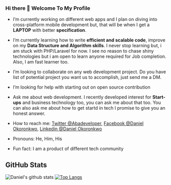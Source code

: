 ### Hi there 👋 Welcome To My Profile

- I’m currently working on different web apps and I plan on diving into cross-platform mobile development but, that will be when I get a **LAPTOP** with better **specification**.

- I’m currently learning how to write **efficient and scalable code**, improve on my **Data Structure and Algorithm skills**.
  I never stop learning but, i am stuck with PHP/Laravel for now.
  I see no reason to chase shiny technologies but i am open to learn anyone required for Job completion.
  Also, I am fast learner too.
  
- I’m looking to collaborate on any web development project. Do you have list of potential project you want us to accomplish, just send me a DM.

- I’m looking for help with starting out on open source contribution

- Ask me about web development. I recently developed interest for **Start-ups** and business technology too, you can ask me about that too.
  You can also ask me about how to get startd in tech I promise to give you an honest answer.
  
- How to reach me: [Twitter @Abadeveloper](https://twitter.com/@Abadeveloper), [Facebook @Daniel Okoronkwo](https://www.facebook.com/daniel.okoronkwo.52), [Linkedin @Daniel Okoronkwo](https://www.linkedin.com/in/daniel-okoronkwo-a0a0821b2)
- Pronouns: He, Him, His
- Fun fact: I am a product of different tech community
## GitHub Stats
![Daniel's github stats](https://github-readme-stats.vercel.app/api?username=danielokoronkwo-coder&&show_icons=true) [![Top Langs](https://github-readme-stats.vercel.app/api/top-langs/?username=danielokoronkwo-coder)](https://github.com/danielokoronkwo-coder/github-readme-stats)
